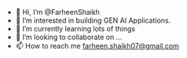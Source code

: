 - 👋 Hi, I’m @FarheenShaikh
- 👀 I’m interested in building GEN AI Applications.
- 🌱 I’m currently learning lots of things
- 💞️ I’m looking to collaborate on ...
- 📫 How to reach me farheen.shaikh07@gmail.com

<!---
FarheenShaikh/FarheenShaikh is a ✨ special ✨ repository because its `README.md` (this file) appears on your GitHub profile.
You can click the Preview link to take a look at your changes.
--->
